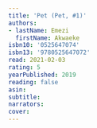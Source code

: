 ```yaml
---
title: 'Pet (Pet, #1)'
authors:
- lastName: Emezi
  firstName: Akwaeke
isbn10: '0525647074'
isbn13: '9780525647072'
read: 2021-02-03
rating: 5
yearPublished: 2019
reading: false
asin:
subtitle:
narrators:
cover:
---
```

